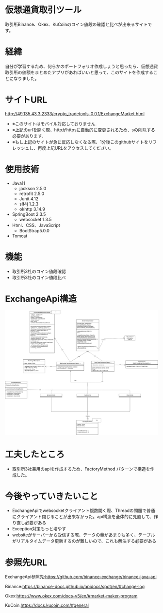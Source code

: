 # 仮想通貨取引ツール
取引所Binance、Okex、KuCoinのコイン値段の確認と比べが出来るサイトです。
# 経緯
自分が学習するため、何らかのポートフォリオ作成しょうと思ったら、仮想通貨取引所の価額をまとめたアプリがあればいいと思って、このサイトを作成することになりました。
# サイトURL
http://49.135.43.3:2333/crypto_tradetools-0.0.1/ExchangeMarket.html
- ※このサイトはモバイル対応しておりません.
- ※上記のurlを開く際、httpがhttpsに自動的に変更されるため、sの削除する必要があります.
- ※もし上記のサイトが急に反応しなくなる際、1分後このgithubサイトをリフレッシュし、再度上記URLをアクセスしてください。
# 使用技術
- Java11
  - jackson 2.5.0
  - retrofit 2.5.0
  - Junit 4.12
  - slf4j 1.2.3
  - okhttp 3.14.9
- SpringBoot 2.3.5
  - websocket 1.3.5
- Html、CSS、JavaScript
  - BootStrap5.0.0
- Tomcat

# 機能
- 取引所3社のコイン値段確認
- 取引所3社のコイン値段比べ
# ExchangeApi構造
  ![ExchangeApi構造](https://github.com/RexLittle/crypto_tradetools/blob/main/ExchangeApiClassUml.jpg)
# 工夫したところ
  - 取引所3社兼用のapiを作成するため、FactoryMethod パターンで構造を作成した。

# 今後やっていきたいこと
  - ExchangeApiでwebsocketクライアント複数開く際、Threadの問題で普通にクライアント閉じることが出来なかった。api構造を全体的に見直して、作り直し必要がある
  - Exception対策もっと増やす
  - websiteがサーバーから受信する際、データの量があまりも多く、テーブルがリアルタイムデータ更新するのが難しいので、これも解決する必要がある
# 参照先URL

  ExchangeApi参照先:https://github.com/binance-exchange/binance-java-api
  
  Binance:https://binance-docs.github.io/apidocs/spot/en/#change-log
  
  Okex:https://www.okex.com/docs-v5/en/#market-maker-program
  
  KuCoin:https://docs.kucoin.com/#general
